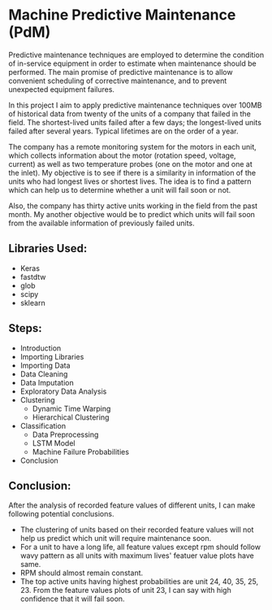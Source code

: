# Machine Predictive Maintenance (PdM)

Predictive maintenance techniques are employed to determine the condition of in-service equipment in order to estimate when maintenance should be performed. The main promise of predictive maintenance is to allow convenient scheduling of corrective maintenance, and to prevent unexpected equipment failures.

In this project I aim to apply predictive maintenance techniques over 100MB of historical data from twenty of the units of a company that failed in the field. The shortest-lived units failed after a few days; the longest-lived units failed after several years. Typical lifetimes are on the order of a year.

The company has a remote monitoring system for the motors in each unit, which collects information about the motor (rotation speed, voltage, current) as well as two temperature probes (one on the motor and one at the inlet). My objective is to see if there is a similarity in information of the units who had longest lives or shortest lives. The idea is to find a pattern which can help us to determine whether a unit will fail soon or not.

Also, the company has thirty active units working in the field from the past month. My another objective would be to predict which units will fail soon from the available information of previously failed units.

## Libraries Used: 
- Keras
- fastdtw
- glob
- scipy
- sklearn

## Steps:
- Introduction
- Importing Libraries
- Importing Data
- Data Cleaning
- Data Imputation
- Exploratory Data Analysis
- Clustering
  - Dynamic Time Warping
  - Hierarchical Clustering
- Classification
  - Data Preprocessing
  - LSTM Model
  - Machine Failure Probabilities
- Conclusion

## Conclusion:
After the analysis of recorded feature values of different units, I can make following potential conclusions.

- The clustering of units based on their recorded feature values will not help us predict which unit will require maintenance soon.
- For a unit to have a long life, all feature values except rpm should follow wavy pattern as all units with maximum lives' featuer value plots have same.
- RPM should almost remain constant.
- The top active units having highest probabilities are unit 24, 40, 35, 25, 23. From the feature values plots of unit 23, I can say with high confidence that it will fail soon.

